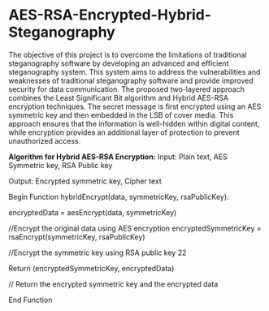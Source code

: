 # AES-RSA-Encrypted-Hybrid-Steganography
The objective of this project is to overcome the limitations of traditional steganography software by developing an advanced and efficient steganography system. This system aims to address the vulnerabilities and weaknesses of traditional steganography software and provide improved security for data communication. The proposed two-layered approach combines the Least Significant Bit algorithm and Hybrid AES-RSA encryption techniques. The secret message is first encrypted using an AES symmetric key and then embedded in the LSB of cover media. This approach ensures that the information is well-hidden within digital content, while encryption provides an additional layer of protection to prevent unauthorized access.

**Algorithm for Hybrid AES-RSA Encryption:**
Input: Plain text, AES Symmetric key, RSA Public key

Output: Encrypted symmetric key, Cipher text

Begin Function hybridEncrypt(data, symmetricKey, rsaPublicKey):

encryptedData = aesEncrypt(data, symmetricKey)

//Encrypt the original data using AES encryption encryptedSymmetricKey = rsaEncrypt(symmetricKey, rsaPublicKey)

//Encrypt the symmetric key using RSA public key 22

Return (encryptedSymmetricKey, encryptedData)

// Return the encrypted symmetric key and the encrypted data

End Function
